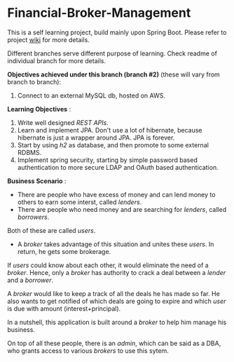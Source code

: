 # Financial-Broker-Management

This is a self learning project, build mainly upon Spring Boot. Please refer to project [wiki](https://github.com/gaurravsh/Financial-Broker-Management/wiki) for more details.

Different branches serve different purpose of learning. Check readme of individual branch for more details.

**Objectives achieved under this branch (branch #2)** (these will vary from branch to branch):

1. Connect to an external MySQL db, hosted on AWS.

**Learning Objectives** :

1. Write well designed *REST APIs*.
2. Learn and implement JPA. Don't use a lot of hibernate, because hibernate is just a wrapper around JPA. JPA is forever.
3. Start by using *h2* as database, and then promote to some external RDBMS.
4. Implement spring security, starting by simple password based authentication to more secure LDAP and OAuth based authentication.

**Business Scenario** :
* There are people who have excess of money and can lend money to others to earn some interst, called *lenders*.
* There are people who need money and are searching for *lenders*, called *borrowers*.

Both of these are called *users*.

* A *broker* takes advantage of this situation and unites these *users*. In return, he gets some brokerage.

If *users* could know about each other, it would eliminate the need of a *broker*.
Hence, only a *broker* has authority to crack a deal between a *lender* and a *borrower*.

A *broker* would like to keep a track of all the deals he has made so far.
He also wants to get notified of which deals are going to expire and which *user* is due with amount (interest+principal). 

In a nutshell, this application is built around a *broker* to help him manage his business.

On top of all these people, there is an *admin*, which can be said as a DBA, who grants access to various *brokers* to use this sytem.
